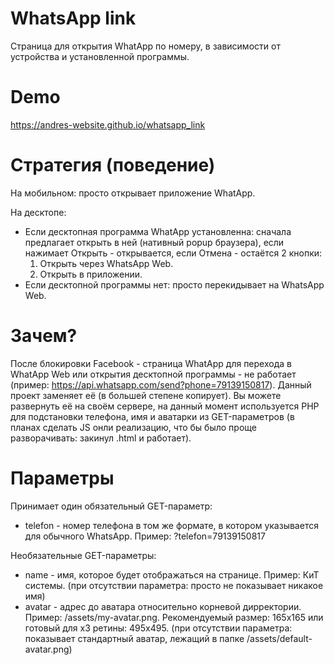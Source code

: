 # WhatsApp link
Страница для открытия WhatApp по номеру, в зависимости от устройства и установленной программы.

# Demo
https://andres-website.github.io/whatsapp_link

# Стратегия (поведение)
На мобильном: просто открывает приложение WhatApp.

На десктопе:

* Если десктопная программа WhatApp установленна: сначала предлагает открыть в ней (нативный popup браузера), если нажимает Открыть - открывается, если Отмена - остаётся 2 кнопки:
  1. Открыть через WhatsApp Web.
  2. Открыть в приложении.
* Если десктопной программы нет: просто перекидывает на WhatsApp Web.

# Зачем?
После блокировки Facebook - страница WhatApp для перехода в WhatApp Web или открытия десктопной программы - не работает (пример: https://api.whatsapp.com/send?phone=79139150817).
Данный проект заменяет её (в большей степене копирует).
Вы можете развернуть её на своём сервере, на данный момент используется PHP для подстановки телефона, имя и аватарки из GET-параметров (в планах сделать JS онли реализацию, что бы было проще разворачивать: закинул .html и работает).

# Параметры
Принимает один обязательный GET-параметр:
* telefon - номер телефона в том же формате, в котором указывается для обычного WhatsApp. Пример: ?telefon=79139150817

Необязательные GET-параметры:
* name - имя, которое будет отображаться на странице. Пример: КиТ системы. (при отсутствии параметра: просто не показывает никакое имя)
* avatar - адрес до аватара относительно корневой дирректории. Пример: /assets/my-avatar.png. Рекомендуемый размер: 165x165 или готовый для x3 ретины: 495x495. (при отсутствии параметра: показывает стандартный аватар, лежащий в папке /assets/default-avatar.png)
